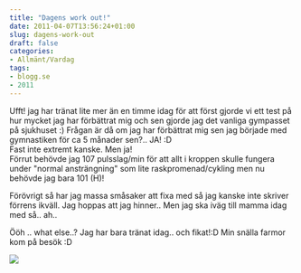 ```yaml
---
title: "Dagens work out!"
date: 2011-04-07T13:56:24+01:00
slug: dagens-work-out
draft: false
categories:
- Allmänt/Vardag
tags:
- blogg.se
- 2011
---
```

Ufft! jag har tränat lite mer än en timme idag för att först gjorde vi ett test på hur mycket jag har förbättrat mig och sen gjorde jag det vanliga gympasset på sjukhuset :) Frågan är då om jag har förbättrat mig sen jag började med gymnastiken för ca 5 månader sen?.. JA! :D  
Fast inte extremt kanske. Men ja!  
Förrut behövde jag 107 pulsslag/min för att allt i kroppen skulle fungera under "normal ansträngning" som lite raskpromenad/cykling men nu behövde jag bara 101 (H)!  
  
Förövrigt så har jag massa småsaker att fixa med så jag kanske inte skriver förrens ikväll. Jag hoppas att jag hinner.. Men jag ska iväg till mamma idag med så.. ah..  
  
Ööh .. what else..? Jag har bara tränat idag.. och fikat!:D Min snälla farmor kom på besök :D  
  
![](/assets/images/blogg.se/dsc02586_141673290.jpg)